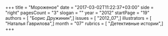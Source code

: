 +++
title = "Мороженое"
date = "2017-03-02T11:22:37+03:00"
side = "right"
pagesCount = "3"
slogan = ""
year = "2012"
startPage = "19"
authors = [ "Борис Дружинин",]
issues = [ "2012_07",]
illustrators = [ "Наталья Гаврилова",]
month = "07"
rubrics = [ "Детективные истории",]
+++
